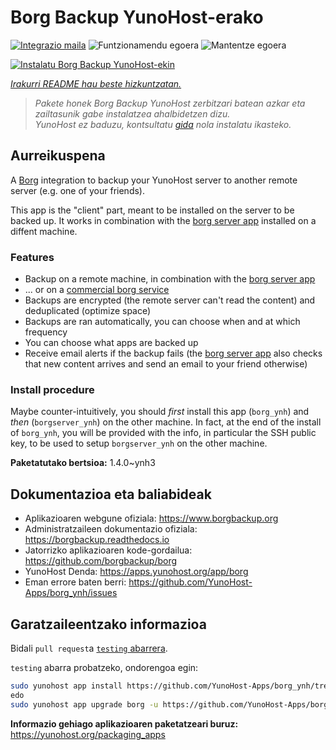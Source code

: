 <!--
Ohart ongi: README hau automatikoki sortu da <https://github.com/YunoHost/apps/tree/master/tools/readme_generator>ri esker
EZ editatu eskuz.
-->

# Borg Backup YunoHost-erako

[![Integrazio maila](https://apps.yunohost.org/badge/integration/borg)](https://ci-apps.yunohost.org/ci/apps/borg/)
![Funtzionamendu egoera](https://apps.yunohost.org/badge/state/borg)
![Mantentze egoera](https://apps.yunohost.org/badge/maintained/borg)

[![Instalatu Borg Backup YunoHost-ekin](https://install-app.yunohost.org/install-with-yunohost.svg)](https://install-app.yunohost.org/?app=borg)

*[Irakurri README hau beste hizkuntzatan.](./ALL_README.md)*

> *Pakete honek Borg Backup YunoHost zerbitzari batean azkar eta zailtasunik gabe instalatzea ahalbidetzen dizu.*  
> *YunoHost ez baduzu, kontsultatu [gida](https://yunohost.org/install) nola instalatu ikasteko.*

## Aurreikuspena

A [Borg](https://borgbackup.readthedocs.io/en/stable/index.html#what-is-borgbackup) integration to backup your YunoHost server to another remote server (e.g. one of your friends).

This app is the "client" part, meant to be installed on the server to be backed up. It works in combination with the [borg server app](https://apps.yunohost.org/app/borgserver) installed on a diffent machine.

### Features

- Backup on a remote machine, in combination with the [borg server app](https://apps.yunohost.org/app/borgserver)
- ... or on a [commercial borg service](https://www.borgbackup.org/support/commercial.html)
- Backups are encrypted (the remote server can't read the content) and deduplicated (optimize space)
- Backups are ran automatically, you can choose when and at which frequency
- You can choose what apps are backed up
- Receive email alerts if the backup fails (the [borg server app](https://apps.yunohost.org/app/borgserver) also checks that new content arrives and send an email to your friend otherwise)

### Install procedure

Maybe counter-intuitively, you should *first* install this app (`borg_ynh`) and *then* (`borgserver_ynh`) on the other machine. In fact, at the end of the install of `borg_ynh`, you will be provided with the info, in particular the SSH public key, to be used to setup `borgserver_ynh` on the other machine.


**Paketatutako bertsioa:** 1.4.0~ynh3
## Dokumentazioa eta baliabideak

- Aplikazioaren webgune ofiziala: <https://www.borgbackup.org>
- Administratzaileen dokumentazio ofiziala: <https://borgbackup.readthedocs.io>
- Jatorrizko aplikazioaren kode-gordailua: <https://github.com/borgbackup/borg>
- YunoHost Denda: <https://apps.yunohost.org/app/borg>
- Eman errore baten berri: <https://github.com/YunoHost-Apps/borg_ynh/issues>

## Garatzaileentzako informazioa

Bidali `pull request`a [`testing` abarrera](https://github.com/YunoHost-Apps/borg_ynh/tree/testing).

`testing` abarra probatzeko, ondorengoa egin:

```bash
sudo yunohost app install https://github.com/YunoHost-Apps/borg_ynh/tree/testing --debug
edo
sudo yunohost app upgrade borg -u https://github.com/YunoHost-Apps/borg_ynh/tree/testing --debug
```

**Informazio gehiago aplikazioaren paketatzeari buruz:** <https://yunohost.org/packaging_apps>
